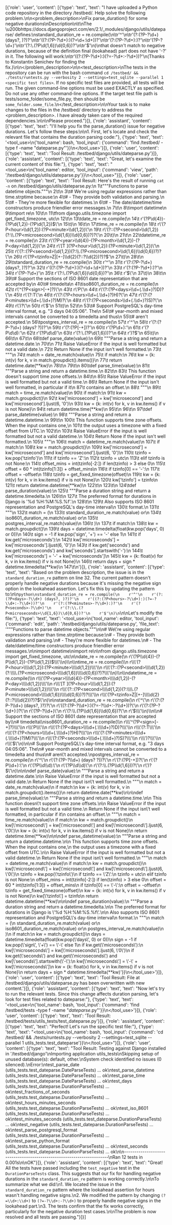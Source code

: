 [{'role': 'user', 'content': [{'type': 'text', 'text': "I have uploaded a Python code repository in the directory /testbed/. Help solve the following problem.\n\n<problem_description>\nFix parse_duration() for some negative durations\nDescription\n\t\nThe \u200bhttps://docs.djangoproject.com/en/2.1/_modules/django/utils/dateparse/ defines:\nstandard_duration_re = re.compile(\n\tr'^'\n\tr'(?:(?P<days>-?\\d+) (days?, )?)?'\n\tr'((?:(?P<hours>-?\\d+):)(?=\\d+:\\d+))?'\n\tr'(?:(?P<minutes>-?\\d+):)?'\n\tr'(?P<seconds>-?\\d+)'\n\tr'(?:\\.(?P<microseconds>\\d{1,6})\\d{0,6})?'\n\tr'$'\n)\nthat doesn't match to negative durations, because of the <hours> definition final (lookahead) part does not have '-?' in it. The following will work:\n\tr'((?:(?P<hours>-?\\d+):)(?=-?\\d+:-?\\d+))?'\n(Thanks to Konstantin Senichev for finding the fix.)\n\n</problem_description>\n\n<test_description>\nThe tests in the repository can be run with the bash command `cd /testbed/ && ./tests/runtests.py --verbosity 2 --settings=test_sqlite --parallel 1 <specific test files>`. If no specific test files are provided, all tests will be run. The given command-line options must be used EXACTLY as specified. Do not use any other command-line options. If the target test file path is tests/some_folder/some_file.py, then <specific test files> should be `some_folder.some_file`.\n</test_description>\n\nYour task is to make changes to the files in the /testbed/ directory to address the <problem_description>. I have already taken care of the required dependencies.\n\n\nPlease proceed."}]}, {'role': 'assistant', 'content': [{'type': 'text', 'text': "I'll help you fix the parse_duration() issue for negative durations. Let's follow these steps:\n\n1. First, let's locate and check the relevant file that contains the duration parsing code:"}, {'type': 'text', 'text': '<tool_use>\n{\'tool_name\': bash, \'tool_input\': {\'command\': \'find /testbed/ -type f -name "dateparse.py"\'}}\n</tool_use>'}]}, {'role': 'user', 'content': [{'type': 'text', 'text': 'Tool Result: /testbed/django/utils/dateparse.py'}]}, {'role': 'assistant', 'content': [{'type': 'text', 'text': "Great, let's examine the current content of this file:"}, {'type': 'text', 'text': "<tool_use>\n{'tool_name': editor, 'tool_input': {'command': 'view', 'path': '/testbed/django/utils/dateparse.py'}}\n</tool_use>"}]}, {'role': 'user', 'content': [{'type': 'text', 'text': 'Tool Result: Here\'s the result of running `cat -n` on /testbed/django/utils/dateparse.py:\n     1\t"""Functions to parse datetime objects."""\n     2\t\n     3\t# We\'re using regular expressions rather than time.strptime because:\n     4\t# - They provide both validation and parsing.\n     5\t# - They\'re more flexible for datetimes.\n     6\t# - The date/datetime/time constructors produce friendlier error messages.\n     7\t\n     8\timport datetime\n     9\timport re\n    10\t\n    11\tfrom django.utils.timezone import get_fixed_timezone, utc\n    12\t\n    13\tdate_re = re.compile(\n    14\t    r\'(?P<year>\\d{4})-(?P<month>\\d{1,2})-(?P<day>\\d{1,2})$\'\n    15\t)\n    16\t\n    17\ttime_re = re.compile(\n    18\t    r\'(?P<hour>\\d{1,2}):(?P<minute>\\d{1,2})\'\n    19\t    r\'(?::(?P<second>\\d{1,2})(?:\\.(?P<microsecond>\\d{1,6})\\d{0,6})?)?\'\n    20\t)\n    21\t\n    22\tdatetime_re = re.compile(\n    23\t    r\'(?P<year>\\d{4})-(?P<month>\\d{1,2})-(?P<day>\\d{1,2})\'\n    24\t    r\'[T ](?P<hour>\\d{1,2}):(?P<minute>\\d{1,2})\'\n    25\t    r\'(?::(?P<second>\\d{1,2})(?:\\.(?P<microsecond>\\d{1,6})\\d{0,6})?)?\'\n    26\t    r\'(?P<tzinfo>Z|[+-]\\d{2}(?::?\\d{2})?)?$\'\n    27\t)\n    28\t\n    29\tstandard_duration_re = re.compile(\n    30\t    r\'^\'\n    31\t    r\'(?:(?P<days>-?\\d+) (days?, )?)?\'\n    32\t    r\'((?:(?P<hours>-?\\d+):)(?=\\d+:\\d+))?\'\n    33\t    r\'(?:(?P<minutes>-?\\d+):)?\'\n    34\t    r\'(?P<seconds>-?\\d+)\'\n    35\t    r\'(?:\\.(?P<microseconds>\\d{1,6})\\d{0,6})?\'\n    36\t    r\'$\'\n    37\t)\n    38\t\n    39\t# Support the sections of ISO 8601 date representation that are accepted by\n    40\t# timedelta\n    41\tiso8601_duration_re = re.compile(\n    42\t    r\'^(?P<sign>[-+]?)\'\n    43\t    r\'P\'\n    44\t    r\'(?:(?P<days>\\d+(.\\d+)?)D)?\'\n    45\t    r\'(?:T\'\n    46\t    r\'(?:(?P<hours>\\d+(.\\d+)?)H)?\'\n    47\t    r\'(?:(?P<minutes>\\d+(.\\d+)?)M)?\'\n    48\t    r\'(?:(?P<seconds>\\d+(.\\d+)?)S)?\'\n    49\t    r\')?\'\n    50\t    r\'$\'\n    51\t)\n    52\t\n    53\t# Support PostgreSQL\'s day-time interval format, e.g. "3 days 04:05:06". The\n    54\t# year-month and mixed intervals cannot be converted to a timedelta and thus\n    55\t# aren\'t accepted.\n    56\tpostgres_interval_re = re.compile(\n    57\t    r\'^\'\n    58\t    r\'(?:(?P<days>-?\\d+) (days? ?))?\'\n    59\t    r\'(?:(?P<sign>[-+])?\'\n    60\t    r\'(?P<hours>\\d+):\'\n    61\t    r\'(?P<minutes>\\d\\d):\'\n    62\t    r\'(?P<seconds>\\d\\d)\'\n    63\t    r\'(?:\\.(?P<microseconds>\\d{1,6}))?\'\n    64\t    r\')?$\'\n    65\t)\n    66\t\n    67\t\n    68\tdef parse_date(value):\n    69\t    """Parse a string and return a datetime.date.\n    70\t\n    71\t    Raise ValueError if the input is well formatted but not a valid date.\n    72\t    Return None if the input isn\'t well formatted.\n    73\t    """\n    74\t    match = date_re.match(value)\n    75\t    if match:\n    76\t        kw = {k: int(v) for k, v in match.groupdict().items()}\n    77\t        return datetime.date(**kw)\n    78\t\n    79\t\n    80\tdef parse_time(value):\n    81\t    """Parse a string and return a datetime.time.\n    82\t\n    83\t    This function doesn\'t support time zone offsets.\n    84\t\n    85\t    Raise ValueError if the input is well formatted but not a valid time.\n    86\t    Return None if the input isn\'t well formatted, in particular if it\n    87\t    contains an offset.\n    88\t    """\n    89\t    match = time_re.match(value)\n    90\t    if match:\n    91\t        kw = match.groupdict()\n    92\t        kw[\'microsecond\'] = kw[\'microsecond\'] and kw[\'microsecond\'].ljust(6, \'0\')\n    93\t        kw = {k: int(v) for k, v in kw.items() if v is not None}\n    94\t        return datetime.time(**kw)\n    95\t\n    96\t\n    97\tdef parse_datetime(value):\n    98\t    """Parse a string and return a datetime.datetime.\n    99\t\n   100\t    This function supports time zone offsets. When the input contains one,\n   101\t    the output uses a timezone with a fixed offset from UTC.\n   102\t\n   103\t    Raise ValueError if the input is well formatted but not a valid datetime.\n   104\t    Return None if the input isn\'t well formatted.\n   105\t    """\n   106\t    match = datetime_re.match(value)\n   107\t    if match:\n   108\t        kw = match.groupdict()\n   109\t        kw[\'microsecond\'] = kw[\'microsecond\'] and kw[\'microsecond\'].ljust(6, \'0\')\n   110\t        tzinfo = kw.pop(\'tzinfo\')\n   111\t        if tzinfo == \'Z\':\n   112\t            tzinfo = utc\n   113\t        elif tzinfo is not None:\n   114\t            offset_mins = int(tzinfo[-2:]) if len(tzinfo) > 3 else 0\n   115\t            offset = 60 * int(tzinfo[1:3]) + offset_mins\n   116\t            if tzinfo[0] == \'-\':\n   117\t                offset = -offset\n   118\t            tzinfo = get_fixed_timezone(offset)\n   119\t        kw = {k: int(v) for k, v in kw.items() if v is not None}\n   120\t        kw[\'tzinfo\'] = tzinfo\n   121\t        return datetime.datetime(**kw)\n   122\t\n   123\t\n   124\tdef parse_duration(value):\n   125\t    """Parse a duration string and return a datetime.timedelta.\n   126\t\n   127\t    The preferred format for durations in Django is \'%d %H:%M:%S.%f\'.\n   128\t\n   129\t    Also supports ISO 8601 representation and PostgreSQL\'s day-time interval\n   130\t    format.\n   131\t    """\n   132\t    match = (\n   133\t        standard_duration_re.match(value) or\n   134\t        iso8601_duration_re.match(value) or\n   135\t        postgres_interval_re.match(value)\n   136\t    )\n   137\t    if match:\n   138\t        kw = match.groupdict()\n   139\t        days = datetime.timedelta(float(kw.pop(\'days\', 0) or 0))\n   140\t        sign = -1 if kw.pop(\'sign\', \'+\') == \'-\' else 1\n   141\t        if kw.get(\'microseconds\'):\n   142\t            kw[\'microseconds\'] = kw[\'microseconds\'].ljust(6, \'0\')\n   143\t        if kw.get(\'seconds\') and kw.get(\'microseconds\') and kw[\'seconds\'].startswith(\'-\'):\n   144\t            kw[\'microseconds\'] = \'-\' + kw[\'microseconds\']\n   145\t        kw = {k: float(v) for k, v in kw.items() if v is not None}\n   146\t        return days + sign * datetime.timedelta(**kw)\n   147\t\n'}]}, {'role': 'assistant', 'content': [{'type': 'text', 'text': "Based on the problem description, the issue is in the `standard_duration_re` pattern on line 32. The current pattern doesn't properly handle negative durations because it's missing the negative sign option in the lookahead assertion. Let's fix this by updating the pattern to:\n\n```python\nstandard_duration_re = re.compile(\n    r'^'\n    r'(?:(?P<days>-?\\d+) (days?, )?)?'\n    r'((?:(?P<hours>-?\\d+):)(?=-?\\d+:-?\\d+))?'\n    r'(?:(?P<minutes>-?\\d+):)?'\n    r'(?P<seconds>-?\\d+)'\n    r'(?:\\.(?P<microseconds>\\d{1,6})\\d{0,6})?'\n    r'$'\n)\n```\n\nLet's modify the file:"}, {'type': 'text', 'text': '<tool_use>\n{\'tool_name\': editor, \'tool_input\': {\'command\': \'edit\', \'path\': \'/testbed/django/utils/dateparse.py\', \'file_text\': \'"""Functions to parse datetime objects."""\\n\\n# We\\\'re using regular expressions rather than time.strptime because:\\n# - They provide both validation and parsing.\\n# - They\\\'re more flexible for datetimes.\\n# - The date/datetime/time constructors produce friendlier error messages.\\n\\nimport datetime\\nimport re\\n\\nfrom django.utils.timezone import get_fixed_timezone, utc\\n\\ndate_re = re.compile(\\n    r\\\'(?P<year>\\\\d{4})-(?P<month>\\\\d{1,2})-(?P<day>\\\\d{1,2})$\\\'\\n)\\n\\ntime_re = re.compile(\\n    r\\\'(?P<hour>\\\\d{1,2}):(?P<minute>\\\\d{1,2})\\\'\\n    r\\\'(?::(?P<second>\\\\d{1,2})(?:\\\\.(?P<microsecond>\\\\d{1,6})\\\\d{0,6})?)?\\\'\\n)\\n\\ndatetime_re = re.compile(\\n    r\\\'(?P<year>\\\\d{4})-(?P<month>\\\\d{1,2})-(?P<day>\\\\d{1,2})\\\'\\n    r\\\'[T ](?P<hour>\\\\d{1,2}):(?P<minute>\\\\d{1,2})\\\'\\n    r\\\'(?::(?P<second>\\\\d{1,2})(?:\\\\.(?P<microsecond>\\\\d{1,6})\\\\d{0,6})?)?\\\'\\n    r\\\'(?P<tzinfo>Z|[+-]\\\\d{2}(?::?\\\\d{2})?)?$\\\'\\n)\\n\\nstandard_duration_re = re.compile(\\n    r\\\'^\\\'\\n    r\\\'(?:(?P<days>-?\\\\d+) (days?, )?)?\\\'\\n    r\\\'((?:(?P<hours>-?\\\\d+):)(?=-?\\\\d+:-?\\\\d+))?\\\'\\n    r\\\'(?:(?P<minutes>-?\\\\d+):)?\\\'\\n    r\\\'(?P<seconds>-?\\\\d+)\\\'\\n    r\\\'(?:\\\\.(?P<microseconds>\\\\d{1,6})\\\\d{0,6})?\\\'\\n    r\\\'$\\\'\\n)\\n\\n# Support the sections of ISO 8601 date representation that are accepted by\\n# timedelta\\niso8601_duration_re = re.compile(\\n    r\\\'^(?P<sign>[-+]?)\\\'\\n    r\\\'P\\\'\\n    r\\\'(?:(?P<days>\\\\d+(.\\\\d+)?)D)?\\\'\\n    r\\\'(?:T\\\'\\n    r\\\'(?:(?P<hours>\\\\d+(.\\\\d+)?)H)?\\\'\\n    r\\\'(?:(?P<minutes>\\\\d+(.\\\\d+)?)M)?\\\'\\n    r\\\'(?:(?P<seconds>\\\\d+(.\\\\d+)?)S)?\\\'\\n    r\\\')?\\\'\\n    r\\\'$\\\'\\n)\\n\\n# Support PostgreSQL\\\'s day-time interval format, e.g. "3 days 04:05:06". The\\n# year-month and mixed intervals cannot be converted to a timedelta and thus\\n# aren\\\'t accepted.\\npostgres_interval_re = re.compile(\\n    r\\\'^\\\'\\n    r\\\'(?:(?P<days>-?\\\\d+) (days? ?))?\\\'\\n    r\\\'(?:(?P<sign>[-+])?\\\'\\n    r\\\'(?P<hours>\\\\d+):\\\'\\n    r\\\'(?P<minutes>\\\\d\\\\d):\\\'\\n    r\\\'(?P<seconds>\\\\d\\\\d)\\\'\\n    r\\\'(?:\\\\.(?P<microseconds>\\\\d{1,6}))?\\\'\\n    r\\\')?$\\\'\\n)\\n\\n\\ndef parse_date(value):\\n    """Parse a string and return a datetime.date.\\n\\n    Raise ValueError if the input is well formatted but not a valid date.\\n    Return None if the input isn\\\'t well formatted.\\n    """\\n    match = date_re.match(value)\\n    if match:\\n        kw = {k: int(v) for k, v in match.groupdict().items()}\\n        return datetime.date(**kw)\\n\\n\\ndef parse_time(value):\\n    """Parse a string and return a datetime.time.\\n\\n    This function doesn\\\'t support time zone offsets.\\n\\n    Raise ValueError if the input is well formatted but not a valid time.\\n    Return None if the input isn\\\'t well formatted, in particular if it\\n    contains an offset.\\n    """\\n    match = time_re.match(value)\\n    if match:\\n        kw = match.groupdict()\\n        kw[\\\'microsecond\\\'] = kw[\\\'microsecond\\\'] and kw[\\\'microsecond\\\'].ljust(6, \\\'0\\\')\\n        kw = {k: int(v) for k, v in kw.items() if v is not None}\\n        return datetime.time(**kw)\\n\\n\\ndef parse_datetime(value):\\n    """Parse a string and return a datetime.datetime.\\n\\n    This function supports time zone offsets. When the input contains one,\\n    the output uses a timezone with a fixed offset from UTC.\\n\\n    Raise ValueError if the input is well formatted but not a valid datetime.\\n    Return None if the input isn\\\'t well formatted.\\n    """\\n    match = datetime_re.match(value)\\n    if match:\\n        kw = match.groupdict()\\n        kw[\\\'microsecond\\\'] = kw[\\\'microsecond\\\'] and kw[\\\'microsecond\\\'].ljust(6, \\\'0\\\')\\n        tzinfo = kw.pop(\\\'tzinfo\\\')\\n        if tzinfo == \\\'Z\\\':\\n            tzinfo = utc\\n        elif tzinfo is not None:\\n            offset_mins = int(tzinfo[-2:]) if len(tzinfo) > 3 else 0\\n            offset = 60 * int(tzinfo[1:3]) + offset_mins\\n            if tzinfo[0] == \\\'-\\\':\\n                offset = -offset\\n            tzinfo = get_fixed_timezone(offset)\\n        kw = {k: int(v) for k, v in kw.items() if v is not None}\\n        kw[\\\'tzinfo\\\'] = tzinfo\\n        return datetime.datetime(**kw)\\n\\n\\ndef parse_duration(value):\\n    """Parse a duration string and return a datetime.timedelta.\\n\\n    The preferred format for durations in Django is \\\'%d %H:%M:%S.%f\\\'.\\n\\n    Also supports ISO 8601 representation and PostgreSQL\\\'s day-time interval\\n    format.\\n    """\\n    match = (\\n        standard_duration_re.match(value) or\\n        iso8601_duration_re.match(value) or\\n        postgres_interval_re.match(value)\\n    )\\n    if match:\\n        kw = match.groupdict()\\n        days = datetime.timedelta(float(kw.pop(\\\'days\\\', 0) or 0))\\n        sign = -1 if kw.pop(\\\'sign\\\', \\\'+\\\') == \\\'-\\\' else 1\\n        if kw.get(\\\'microseconds\\\'):\\n            kw[\\\'microseconds\\\'] = kw[\\\'microseconds\\\'].ljust(6, \\\'0\\\')\\n        if kw.get(\\\'seconds\\\') and kw.get(\\\'microseconds\\\') and kw[\\\'seconds\\\'].startswith(\\\'-\\\'):\\n            kw[\\\'microseconds\\\'] = \\\'-\\\' + kw[\\\'microseconds\\\']\\n        kw = {k: float(v) for k, v in kw.items() if v is not None}\\n        return days + sign * datetime.timedelta(**kw)\'}}\n</tool_use>'}]}, {'role': 'user', 'content': [{'type': 'text', 'text': 'Tool Result: File at /testbed/django/utils/dateparse.py has been overwritten with new content.'}]}, {'role': 'assistant', 'content': [{'type': 'text', 'text': "Now let's try to run the relevant tests. Since this change affects duration parsing, let's look for test files related to dateparse:"}, {'type': 'text', 'text': '<tool_use>\n{\'tool_name\': bash, \'tool_input\': {\'command\': \'find /testbed/tests -type f -name "*dateparse*.py"\'}}\n</tool_use>'}]}, {'role': 'user', 'content': [{'type': 'text', 'text': 'Tool Result: /testbed/tests/utils_tests/test_dateparse.py'}]}, {'role': 'assistant', 'content': [{'type': 'text', 'text': "Perfect! Let's run the specific test file:"}, {'type': 'text', 'text': "<tool_use>\n{'tool_name': bash, 'tool_input': {'command': 'cd /testbed/ && ./tests/runtests.py --verbosity 2 --settings=test_sqlite --parallel 1 utils_tests.test_dateparse'}}\n</tool_use>"}]}, {'role': 'user', 'content': [{'type': 'text', 'text': "Tool Result: Testing against Django installed in '/testbed/django'\nImporting application utils_tests\nSkipping setup of unused database(s): default, other.\nSystem check identified no issues (0 silenced).\nError:\ntest_parse_date (utils_tests.test_dateparse.DateParseTests) ... ok\ntest_parse_datetime (utils_tests.test_dateparse.DateParseTests) ... ok\ntest_parse_time (utils_tests.test_dateparse.DateParseTests) ... ok\ntest_days (utils_tests.test_dateparse.DurationParseTests) ... ok\ntest_fractions_of_seconds (utils_tests.test_dateparse.DurationParseTests) ... ok\ntest_hours_minutes_seconds (utils_tests.test_dateparse.DurationParseTests) ... ok\ntest_iso_8601 (utils_tests.test_dateparse.DurationParseTests) ... ok\ntest_minutes_seconds (utils_tests.test_dateparse.DurationParseTests) ... ok\ntest_negative (utils_tests.test_dateparse.DurationParseTests) ... ok\ntest_parse_postgresql_format (utils_tests.test_dateparse.DurationParseTests) ... ok\ntest_parse_python_format (utils_tests.test_dateparse.DurationParseTests) ... ok\ntest_seconds (utils_tests.test_dateparse.DurationParseTests) ... ok\n\n----------------------------------------------------------------------\nRan 12 tests in 0.001s\n\nOK"}]}, {'role': 'assistant', 'content': [{'type': 'text', 'text': "Great! All the tests have passed including the `test_negative` test in the `DurationParseTests` class. This suggests that our fix for handling negative durations in the `standard_duration_re` pattern is working correctly.\n\nTo summarize what we did:\n1. We located the issue in the `standard_duration_re` pattern where the lookahead assertion for hours wasn't handling negative signs.\n2. We modified the pattern by changing `(?=\\d+:\\d+)` to `(?=-?\\d+:-?\\d+)` to properly handle negative signs in the lookahead part.\n3. The tests confirm that the fix works correctly, particularly for the negative duration test cases.\n\nThe problem is now resolved and all tests are passing."}]}]
